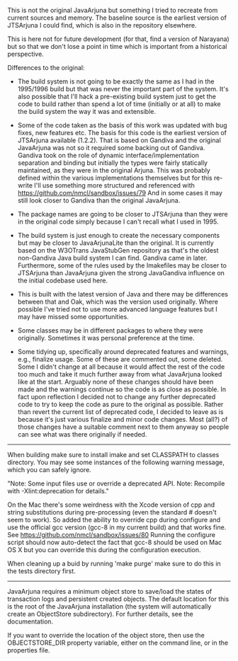 This is not the original JavaArjuna but something I tried to recreate
from current sources and memory. The baseline source is the earliest
version of JTSArjuna I could find, which is also in the repository elsewhere.

This is here not for future development (for that, find a version of Narayana) but
so that we don't lose a point in time which is important from a historical perspective.

Differences to the original:

- The build system is not going to be exactly the same as I had in the
1995/1996 build but that was never the important part of the system. It's also
possible that I'll hack a pre-existing build system just to get the code to
build rather than spend a lot of time (initially or at all) to make the build
system the way it was and extensible.

- Some of the code taken as the basis of this work was updated with bug fixes, new features etc. The basis for this code is
the earliest version of JTSArjuna available (1.2.2). That is based on Gandiva and the original JavaArjuna was not so it required
some backing out of Gandiva. Gandiva took on the role of dynamic interface/implementation separation and binding but initially the types
were fairly statically maintained, as they were in the original Arjuna. This was probably defined within the various implementations
themselves but for this re-write I'll use something more structured and referenced with https://github.com/nmcl/sandbox/issues/79 And in
some cases it may still look closer to Gandiva than the original JavaArjuna.

- The package names are going to be closer to JTSArjuna than they were
  in the original code simply because I can't recall what I used in 1995.

- The build system is just enough to create the necessary components but may be closer
to JavaArjunaLite than the original. It is currently based on the W3OTrans JavaStubGen
repository as that's the oldest non-Gandiva Java build system I can find. Gandiva came in later. Furthermore, some of the rules used
by the Imakefiles may be closer to JTSArjuna than JavaArjuna given the strong JavaGandiva influence on the initial
codebase used here.

- This is built with the latest version of Java and there may be differences between that and Oak, which was the version used originally.
Where possible I've tried not to use more advanced language features but I may have missed some opportunities.

- Some classes may be in different packages to where they were originally. Sometimes it was personal preference at the time.

- Some tidying up, specifically around deprecated features and warnings, e.g., finalize usage. Some of these are commented out, some deleted.
Some I didn't change at all because it would affect the rest of the code too much and take it much further away from what JavaArjuna looked
like at the start. Arguably none of these changes should have been made and the warnings continue so the code is as close as possible. In fact upon reflection I decided not to change any further deprecated code to try to keep the code as pure to the original as possible. Rather than revert the current list of deprecated code, I decided to leave as is because it's just various finalize and minor code changes. Most (all?) of those changes have a suitable comment next to them anyway so people can see what was there originally if needed.

----

When building make sure to install imake and set CLASSPATH to classes directory. You may see some instances of the following warning message, which you can safely ignore.

"Note: Some input files use or override a deprecated API.
Note: Recompile with -Xlint:deprecation for details."

On the Mac there's some weirdness with the Xcode version of cpp and string substitutions during pre-processing (even the
standard # doesn't seem to work). So added the ability to override cpp during configure and use the official gcc version (gcc-8
in my current build) and that works fine. See https://github.com/nmcl/sandbox/issues/80 Running the configure script should now
auto-detect the fact that gcc-8 should be used on Mac OS X but you can override this during the configuration execution.

When cleaning up a buid by running 'make purge' make sure to do this in the tests directory first.

----

JavaArjuna requires a  minimum object store to save/load  the states of
transaction  logs and persistent  created objects.  The default  location for
this  is the  root  of  the JavaArjuna  installation  (the system  will
automatically  create  an   ObjectStore  subdirectory).   For  further
details, see the documentation.

If you want to override the location of the object store, then use the
OBJECTSTORE_DIR property  variable, either on the command  line, or in
the properties file.
